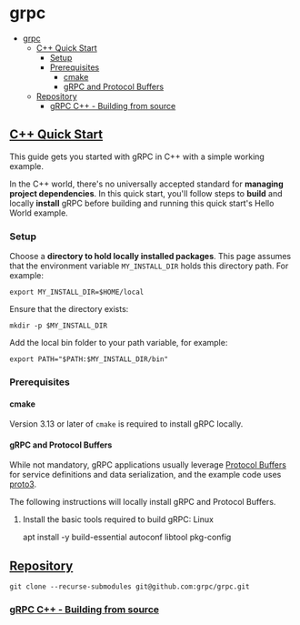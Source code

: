 # grpc

- [grpc](#grpc)
  - [C++ Quick Start](#c-quick-start)
    - [Setup](#setup)
    - [Prerequisites](#prerequisites)
      - [cmake](#cmake)
      - [gRPC and Protocol Buffers](#grpc-and-protocol-buffers)
  - [Repository](#repository)
    - [gRPC C++ - Building from source](#grpc-c---building-from-source)

## [C++ Quick Start](https://grpc.io/docs/quickstart/cpp/)

This guide gets you started with gRPC in C++ with a simple working example.

In the C++ world, there's no universally accepted standard for **managing project dependencies**. In this quick start, you'll follow steps to **build** and locally **install** gRPC before building and running this quick start's Hello World example.

### Setup

Choose a **directory to hold locally installed packages**. This page assumes that the environment variable `MY_INSTALL_DIR` holds this directory path. For example:

    export MY_INSTALL_DIR=$HOME/local

Ensure that the directory exists:

    mkdir -p $MY_INSTALL_DIR

Add the local bin folder to your path variable, for example:

    export PATH="$PATH:$MY_INSTALL_DIR/bin"

### Prerequisites

#### cmake

Version 3.13 or later of `cmake` is required to install gRPC locally.

#### gRPC and Protocol Buffers

While not mandatory, gRPC applications usually leverage [Protocol Buffers](https://developers.google.com/protocol-buffers) for service definitions and data serialization, and the example code uses [proto3](https://developers.google.com/protocol-buffers/docs/proto3).

The following instructions will locally install gRPC and Protocol Buffers.

1. Install the basic tools required to build gRPC:
Linux

    apt install -y build-essential autoconf libtool pkg-config














## [Repository](https://github.com/grpc/grpc)

    git clone --recurse-submodules git@github.com:grpc/grpc.git

### [gRPC C++ - Building from source](https://github.com/grpc/grpc/blob/master/BUILDING.md)
















